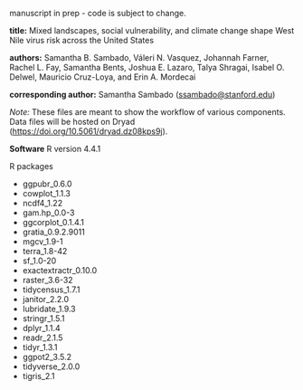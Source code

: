 manuscript in prep - code is subject to change.

**title:** Mixed landscapes, social vulnerability, and climate change shape West Nile virus risk across the United States

**authors:** Samantha B. Sambado, Váleri N. Vasquez, Johannah Farner, Rachel L. Fay, Samantha Bents, Joshua E. Lazaro, Talya Shragai, Isabel O. Delwel, Mauricio Cruz-Loya, and Erin A. Mordecai

**corresponding author:** Samantha Sambado (ssambado@stanford.edu) 

*Note:* These files are meant to show the workflow of various components. Data files will be hosted on Dryad (https://doi.org/10.5061/dryad.dz08kps9j).

**Software**
R version 4.4.1

R packages
+ ggpubr_0.6.0
+ cowplot_1.1.3
+ ncdf4_1.22
+ gam.hp_0.0-3
+ ggcorplot_0.1.4.1
+ gratia_0.9.2.9011
+ mgcv_1.9-1
+ terra_1.8-42
+ sf_1.0-20
+ exactextractr_0.10.0
+ raster_3.6-32
+ tidycensus_1.7.1
+ janitor_2.2.0
+ lubridate_1.9.3
+ stringr_1.5.1
+ dplyr_1.1.4
+ readr_2.1.5
+ tidyr_1.3.1
+ ggpot2_3.5.2
+ tidyverse_2.0.0
+ tigris_2.1




